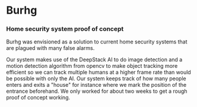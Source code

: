 # Burhg
### Home security system proof of concept

Burhg was envisioned as a solution to current home security systems that are plagued with many false alarms.

Our system makes use of the DeepStack AI to do image detection and a motion detection algorithm from opencv to make object tracking more efficient so we can track multiple 
humans at a higher frame rate than would be possible with only the AI. Our system keeps track of how many people enters and exits a "house" for instance where we mark the 
position of the entrance beforehand. We only worked for about two weeks to get a rough proof of concept working.
